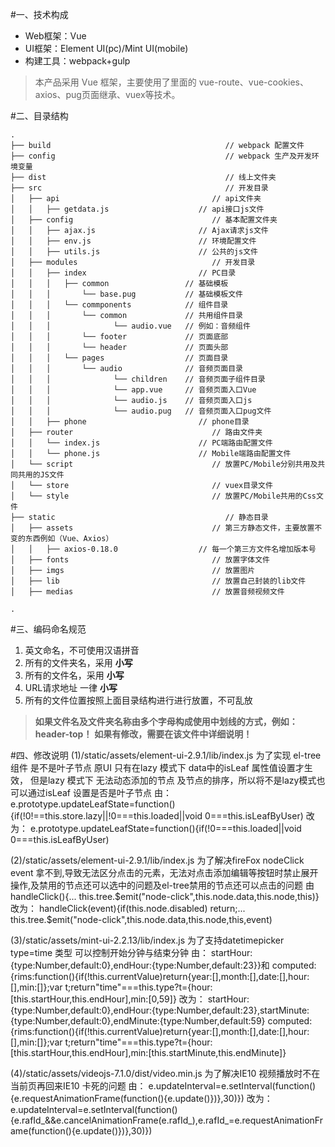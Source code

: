 #一、技术构成
- Web框架：Vue 
- UI框架：Element UI(pc)/Mint UI(mobile)
- 构建工具：webpack+gulp

> 本产品采用 Vue 框架，主要使用了里面的 vue-route、vue-cookies、axios、pug页面继承、vuex等技术。

#二、目录结构

```
.
├── build                                       // webpack 配置文件
├── config                                      // webpack 生产及开发环境变量
├── dist                                        // 线上文件夹
├── src                                         // 开发目录
│   ├── api                                  // api文件夹
│   │   ├── getdata.js                    // api接口js文件
│   ├── config                               // 基本配置文件夹
│   │   ├── ajax.js                       // Ajax请求js文件
│   │   ├── env.js                        // 环境配置文件
│   │   ├── utils.js                      // 公共的js文件
│   ├── modules                              // 开发目录
│   │   ├── index                         // PC目录
│   │   │   ├── common                 // 基础模板
│   │   │       └── base.pug           // 基础模板文件
│   │   │   └── commponents            // 组件目录
│   │   │       └── common             // 共用组件目录
│   │   │              └── audio.vue   // 例如：音频组件
│   │   │       └── footer             // 页面底部
│   │   │       └── header             // 页面头部
│   │   │   └── pages                  // 页面目录
│   │   │       └── audio              // 音频页面目录
│   │   │              └── children    // 音频页面子组件目录
│   │   │              └── app.vue     // 音频页面入口Vue
│   │   │              └── audio.js    // 音频页面入口js
│   │   │              └── audio.pug   // 音频页面入口pug文件
│   │   ├── phone                         // phone目录
│   ├── router                               // 路由文件夹
│   │   └── index.js                      // PC端路由配置文件
│   │   └── phone.js                      // Mobile端路由配置文件
│   └── script                               // 放置PC/Mobile分别共用及共同共用的JS文件
│   └── store                                // vuex目录文件
│   └── style                                // 放置PC/Mobile共用的Css文件
├── static                                      // 静态目录
│   ├── assets                               // 第三方静态文件，主要放置不变的东西例如（Vue、Axios）
│   │   ├── axios-0.18.0                  // 每一个第三方文件名增加版本号
│   ├── fonts                                // 放置字体文件
│   ├── imgs                                 // 放置图片
│   ├── lib                                  // 放置自己封装的lib文件
│   ├── medias                               // 放置音频视频文件

.
```
#三、编码命名规范
1. 英文命名，不可使用汉语拼音
2. 所有的文件夹名，采用 **小写**
3. 所有的文件名，采用 **小写**
4. URL请求地址 一律 **小写**
5. 所有的文件位置按照上面目录结构进行进行放置，不可乱放
> **如果文件名及文件夹名称由多个字母构成使用中划线的方式，例如：header-top！**
> **如果有修改，需要在该文件中详细说明！**

#四、修改说明
(1)/static/assets/element-ui-2.9.1/lib/index.js 为了实现 el-tree 组件 是不是叶子节点 原UI 只有在lazy 模式下 data中的isLeaf 属性值设置才生效，
但是lazy 模式下 无法动态添加的节点 及节点的排序，所以将不是lazy模式也可以通过isLeaf 设置是否是叶子节点
由：
e.prototype.updateLeafState=function(){if(!0!==this.store.lazy||!0===this.loaded||void 0===this.isLeafByUser)
改为：
e.prototype.updateLeafState=function(){if(!0===this.loaded||void 0===this.isLeafByUser)

(2)/static/assets/element-ui-2.9.1/lib/index.js 为了解决fireFox nodeClick event 拿不到,导致无法区分点击的元素，无法对点击添加编辑等按钮时禁止展开操作,及禁用的节点还可以选中的问题及el-tree禁用的节点还可以点击的问题
由    
handleClick(){... this.tree.$emit("node-click",this.node.data,this.node,this)} 
改为：
handleClick(event){if(this.node.disabled) return;... this.tree.$emit("node-click",this.node.data,this.node,this,event)

(3)/static/assets/mint-ui-2.2.13/lib/index.js 为了支持datetimepicker type=time 类型 可以控制开始分钟与结束分钟
由：
startHour:{type:Number,default:0},endHour:{type:Number,default:23}}和
computed:{rims:function(){if(!this.currentValue)return{year:[],month:[],date:[],hour:[],min:[]};var t;return"time"===this.type?t={hour:[this.startHour,this.endHour],min:[0,59]}
改为：
startHour:{type:Number,default:0},endHour:{type:Number,default:23},startMinute:{type:Number,default:0},endMinute:{type:Number,default:59}
computed:{rims:function(){if(!this.currentValue)return{year:[],month:[],date:[],hour:[],min:[]};var t;return"time"===this.type?t={hour:[this.startHour,this.endHour],min:[this.startMinute,this.endMinute]}

(4)/static/assets/videojs-7.1.0/dist/video.min.js 为了解决IE10 视频播放时不在当前页再回来IE10 卡死的问题
由：
e.updateInterval=e.setInterval(function(){e.requestAnimationFrame(function(){e.update()})},30)})
改为：
e.updateInterval=e.setInterval(function(){e.rafId_&&e.cancelAnimationFrame(e.rafId_),e.rafId_=e.requestAnimationFrame(function(){e.update()})},30)})
